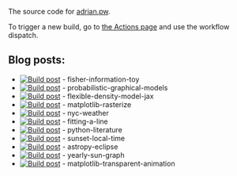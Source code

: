 The source code for [adrian.pw](https://adrian.pw).

To trigger a new build, go to [the Actions page](https://github.com/adrn-blog/adrian.pw/actions/workflows/build.yml) and use the workflow dispatch.

## Blog posts:

- [![Build post](https://github.com/adrn-blog/post--fisher-information-toy/actions/workflows/build.yml/badge.svg)](https://github.com/adrn-blog/post--fisher-information-toy/actions/workflows/build.yml) - fisher-information-toy
- [![Build post](https://github.com/adrn-blog/post--probabilistic-graphical-models/actions/workflows/build.yml/badge.svg)](https://github.com/adrn-blog/post--probabilistic-graphical-models/actions/workflows/build.yml) - probabilistic-graphical-models
- [![Build post](https://github.com/adrn-blog/post--flexible-density-model-jax/actions/workflows/build.yml/badge.svg)](https://github.com/adrn-blog/post--flexible-density-model-jax/actions/workflows/build.yml) - flexible-density-model-jax
- [![Build post](https://github.com/adrn-blog/post--matplotlib-rasterize/actions/workflows/build.yml/badge.svg)](https://github.com/adrn-blog/post--matplotlib-rasterize/actions/workflows/build.yml) - matplotlib-rasterize
- [![Build post](https://github.com/adrn-blog/post--nyc-weather/actions/workflows/build.yml/badge.svg)](https://github.com/adrn-blog/post--nyc-weather/actions/workflows/build.yml) - nyc-weather
- [![Build post](https://github.com/adrn-blog/post--fitting-a-line/actions/workflows/build.yml/badge.svg)](https://github.com/adrn-blog/post--fitting-a-line/actions/workflows/build.yml) - fitting-a-line
- [![Build post](https://github.com/adrn-blog/post--python-literature/actions/workflows/build.yml/badge.svg)](https://github.com/adrn-blog/post--python-literature/actions/workflows/build.yml) - python-literature
- [![Build post](https://github.com/adrn-blog/post--sunset-local-time/actions/workflows/build.yml/badge.svg)](https://github.com/adrn-blog/post--sunset-local-time/actions/workflows/build.yml) - sunset-local-time
- [![Build post](https://github.com/adrn-blog/post--astropy-eclipse/actions/workflows/build.yml/badge.svg)](https://github.com/adrn-blog/post--astropy-eclipse/actions/workflows/build.yml) - astropy-eclipse
- [![Build post](https://github.com/adrn-blog/post--yearly-sun-graph/actions/workflows/build.yml/badge.svg)](https://github.com/adrn-blog/post--yearly-sun-graph/actions/workflows/build.yml) - yearly-sun-graph
- [![Build post](https://github.com/adrn-blog/post--matplotlib-transparent-animation/actions/workflows/build.yml/badge.svg)](https://github.com/adrn-blog/post--matplotlib-transparent-animation/actions/workflows/build.yml) - matplotlib-transparent-animation
